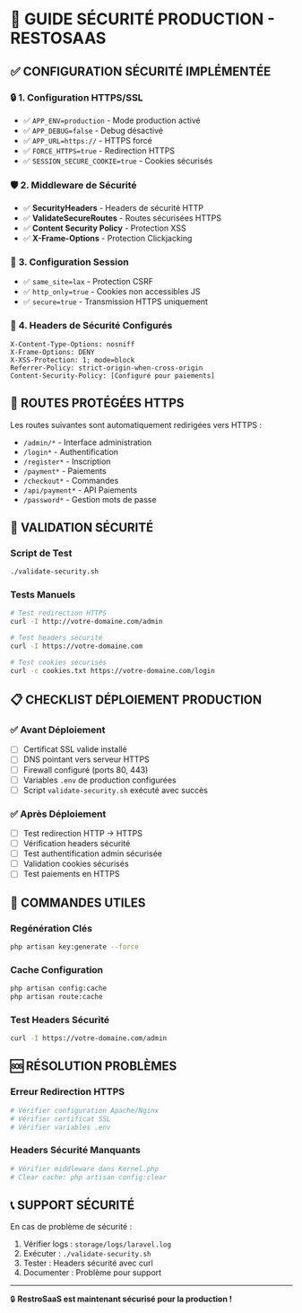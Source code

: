 # 🔐 GUIDE SÉCURITÉ PRODUCTION - RESTOSAAS

## ✅ CONFIGURATION SÉCURITÉ IMPLÉMENTÉE

### 🔒 **1. Configuration HTTPS/SSL**
- ✅ `APP_ENV=production` - Mode production activé
- ✅ `APP_DEBUG=false` - Debug désactivé 
- ✅ `APP_URL=https://` - HTTPS forcé
- ✅ `FORCE_HTTPS=true` - Redirection HTTPS
- ✅ `SESSION_SECURE_COOKIE=true` - Cookies sécurisés

### 🛡️ **2. Middleware de Sécurité**
- ✅ **SecurityHeaders** - Headers de sécurité HTTP
- ✅ **ValidateSecureRoutes** - Routes sécurisées HTTPS
- ✅ **Content Security Policy** - Protection XSS
- ✅ **X-Frame-Options** - Protection Clickjacking

### 🍪 **3. Configuration Session**
- ✅ `same_site=lax` - Protection CSRF
- ✅ `http_only=true` - Cookies non accessibles JS
- ✅ `secure=true` - Transmission HTTPS uniquement

### 🔐 **4. Headers de Sécurité Configurés**
```
X-Content-Type-Options: nosniff
X-Frame-Options: DENY  
X-XSS-Protection: 1; mode=block
Referrer-Policy: strict-origin-when-cross-origin
Content-Security-Policy: [Configuré pour paiements]
```

## 🚨 **ROUTES PROTÉGÉES HTTPS**

Les routes suivantes sont automatiquement redirigées vers HTTPS :
- `/admin/*` - Interface administration
- `/login*` - Authentification
- `/register*` - Inscription
- `/payment*` - Paiements
- `/checkout*` - Commandes
- `/api/payment*` - API Paiements
- `/password*` - Gestion mots de passe

## 🧪 **VALIDATION SÉCURITÉ**

### Script de Test
```bash
./validate-security.sh
```

### Tests Manuels
```bash
# Test redirection HTTPS
curl -I http://votre-domaine.com/admin

# Test headers sécurité
curl -I https://votre-domaine.com

# Test cookies sécurisés
curl -c cookies.txt https://votre-domaine.com/login
```

## 📋 **CHECKLIST DÉPLOIEMENT PRODUCTION**

### ✅ **Avant Déploiement**
- [ ] Certificat SSL valide installé
- [ ] DNS pointant vers serveur HTTPS
- [ ] Firewall configuré (ports 80, 443)
- [ ] Variables `.env` de production configurées
- [ ] Script `validate-security.sh` exécuté avec succès

### ✅ **Après Déploiement**
- [ ] Test redirection HTTP → HTTPS
- [ ] Vérification headers sécurité
- [ ] Test authentification admin sécurisée
- [ ] Validation cookies sécurisés
- [ ] Test paiements en HTTPS

## 🔧 **COMMANDES UTILES**

### Regénération Clés
```bash
php artisan key:generate --force
```

### Cache Configuration
```bash
php artisan config:cache
php artisan route:cache
```

### Test Headers Sécurité
```bash
curl -I https://votre-domaine.com/admin
```

## 🆘 **RÉSOLUTION PROBLÈMES**

### Erreur Redirection HTTPS
```bash
# Vérifier configuration Apache/Nginx
# Vérifier certificat SSL
# Vérifier variables .env
```

### Headers Sécurité Manquants
```bash
# Vérifier middleware dans Kernel.php
# Clear cache: php artisan config:clear
```

## 📞 **SUPPORT SÉCURITÉ**

En cas de problème de sécurité :
1. Vérifier logs : `storage/logs/laravel.log`
2. Exécuter : `./validate-security.sh`
3. Tester : Headers sécurité avec curl
4. Documenter : Problème pour support

---

🔒 **RestroSaaS est maintenant sécurisé pour la production !**
